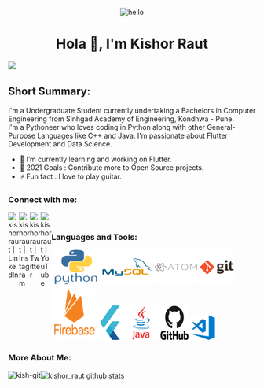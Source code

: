 <p align="center"> <img src="https://raw.githubusercontent.com/Vrindagupta6828/Vrindagupta6828/master/assest/hello.gif" alt="hello" /> </p>
<h1 align="center">Hola 👋, I'm  Kishor Raut</h1>

![](https://visitor-badge.glitch.me/badge?page_id=kish-git.kish-git)


## Short Summary:

I'm a Undergraduate Student currently undertaking a Bachelors in Computer Engineering from Sinhgad Academy of Engineering, Kondhwa - Pune.
<br /> I'm a Pythoneer who loves coding in Python along with other General-Purpose Languages like C++ and Java. I'm passionate about Flutter Development and Data Science.

- 🌱 I’m currently learning and working on Flutter.
- 🥅 2021 Goals : Contribute more to Open Source projects.
- ⚡ Fun fact : I love to play guitar.


### Connect with me:

[<img align="left" alt="kishor raut | LinkedIn" width="22px" src="https://cdn.jsdelivr.net/npm/simple-icons@v3/icons/linkedin.svg" />](https://www.linkedin.com/in/kishor-raut-61a292158/) [<img align="left" alt="kishor raut | Instagram" width="22px" src="https://cdn.jsdelivr.net/npm/simple-icons@v3/icons/instagram.svg" />](https://www.instagram.com/iam.kishor_/) [<img align="left" alt="kishor raut | Twitter" width="22px" src="https://cdn.jsdelivr.net/npm/simple-icons@v3/icons/twitter.svg" />](https://twitter.com/Kishor_Raut__?s=08) [<img align="left" alt="kishor raut | YouTube" width="22px" src="https://cdn.jsdelivr.net/npm/simple-icons@v3/icons/youtube.svg" />](https://www.youtube.com/channel/UC0Ptq3lS1PIm9J0j4a0ER8A)

<br>

### Languages and Tools:

<img src="https://github.com/devicons/devicon/blob/master/icons/python/python-original-wordmark.svg" alt="python" width="100" height="70"/> <img src="https://github.com/devicons/devicon/blob/master/icons/mysql/mysql-original-wordmark.svg" alt="mySql" width="100" height="70"/> <img src="https://github.com/devicons/devicon/blob/master/icons/atom/atom-original-wordmark.svg" alt="atom" width="90" height="70"/> <img src="https://github.com/devicons/devicon/blob/master/icons/git/git-original-wordmark.svg" alt="git" width="70" height="70"/>  <img src="https://github.com/devicons/devicon/blob/master/icons/firebase/firebase-plain-wordmark.svg" alt="firebase" width="90" height="110"/> <img src="https://github.com/devicons/devicon/blob/master/icons/flutter/flutter-original.svg" alt="flutter" width="50" height="70"/> <img src="https://github.com/devicons/devicon/blob/master/icons/java/java-original-wordmark.svg" alt="java" width="70" height="70"/> <img src="https://github.com/devicons/devicon/blob/master/icons/github/github-original-wordmark.svg" alt="github" width="57" height="70"/> <img src="https://raw.githubusercontent.com/github/explore/80688e429a7d4ef2fca1e82350fe8e3517d3494d/topics/visual-studio-code/visual-studio-code.png" alt="git" width="50" height="50"/>

### More About Me:

<img align="left" src="https://github-readme-stats.vercel.app/api/top-langs/?username=kish-git&layout=compact" alt="kish-git" />
</a>
<a href="https://github.com/kish-git/github-readme-stats">
<img align="center" src="https://github-readme-stats.vercel.app/api?username=kish-git&show_icons=true&theme=radical&count_private=true" alt="kishor_raut github stats" />
</a>
<br />
<br />
